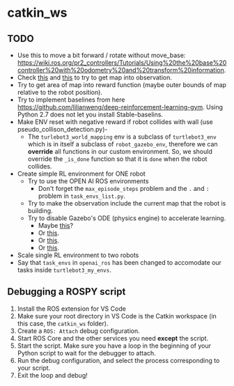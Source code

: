# catkin_ws

## TODO

- Use this to move a bit forward / rotate without move_base: https://wiki.ros.org/pr2_controllers/Tutorials/Using%20the%20base%20controller%20with%20odometry%20and%20transform%20information.
- Check [this](https://answers.ros.org/question/205521/robot-coordinates-in-map/) and [this](https://answers.ros.org/question/159171/how-to-get-robot-position-xy-in-a-map/) to try to get map into observation.
- Try to get area of map into reward function (maybe outer bounds of map relative to the robot position).
- Try to implement baselines from here https://github.com/lilianweng/deep-reinforcement-learning-gym. Using Python 2.7 does not let you install Stable-baselins.
- Make ENV reset with negative reward if robot collides with wall (use pseudo_collison_detection.py)-
    - The `turlebot3_world_mapping` env is a subclass of `turtlebot3_env` which is in itself a subclass of `robot_gazebo_env`, therefore we can **override** all functions in our custom environment. So, we should override the `_is_done` function so that it is `done` when the robot collides.
- Create simple RL environment for ONE robot
    - Try to use the OPEN AI ROS environments
        - Don't forget the `max_episode_steps` problem and the `.` and `:` problem in `task_envs_list.py`.
    - Try to make the observation include the current map that the robot is building.
    - Try to disable Gazebo's ODE (physics engine) to accelerate learning.
        - Maybe [this](https://answers.ros.org/question/218744/gazebo-disable-physics-or-enable-kinematics-through-codecommand-line/)?
        - Or [this](http://gazebosim.org/tutorials?tut=preset_manager&cat=physics).
        - Or [this](http://answers.gazebosim.org/question/14384/changing-physics-engine-through-urdf/).
        - Or [this](https://answers.ros.org/question/218744/gazebo-disable-physics-or-enable-kinematics-through-codecommand-line/).
- Scale single RL environment to two robots
- Say that `task_envs` in `openai_ros` has been changed to accomodate our tasks inside `turtlebot3_my_envs`.

## Debugging a ROSPY script

1. Install the ROS extension for VS Code
1. Make sure your root directory in VS Code is the Catkin workspace (in this case, the `catkin_ws` folder).
1. Create a `ROS: Attach` debug configuration.
1. Start ROS Core and the other services you need **except** the script.
1. Start the script. Make sure you have a loop in the beginning of your Python script to wait for the debugger to attach.
1. Run the debug configuration, and select the process corresponding to your script.
1. Exit the loop and debug!